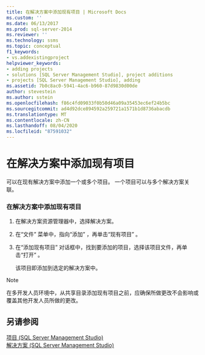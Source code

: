 ```yaml
---
title: 在解决方案中添加现有项目 | Microsoft Docs
ms.custom: ''
ms.date: 06/13/2017
ms.prod: sql-server-2014
ms.reviewer: ''
ms.technology: ssms
ms.topic: conceptual
f1_keywords:
- vs.addexistingproject
helpviewer_keywords:
- adding projects
- solutions [SQL Server Management Studio], project additions
- projects [SQL Server Management Studio], adding
ms.assetid: 7b0c8ac0-5941-4ac6-b960-87d9830d00de
author: stevestein
ms.author: sstein
ms.openlocfilehash: f86c4fd09033f0b50d46a09a35453ec6ef24b5bc
ms.sourcegitcommit: ad4d92dce894592a259721a1571b1d8736abacdb
ms.translationtype: MT
ms.contentlocale: zh-CN
ms.lasthandoff: 08/04/2020
ms.locfileid: "87591032"
---
```

# <a name="add-an-existing-project-to-a-solution"></a>在解决方案中添加现有项目
  可以在现有解决方案中添加一个或多个项目。 一个项目可以与多个解决方案关联。  
  
### <a name="to-add-an-existing-project-to-a-solution"></a>在解决方案中添加现有项目  
  
1.  在解决方案资源管理器中，选择解决方案。  
  
2.  在“文件”  菜单中，指向“添加”  ，再单击“现有项目”  。  
  
3.  在“添加现有项目”  对话框中，找到要添加的项目，选择该项目文件，再单击“打开”  。  
  
     该项目即添加到选定的解决方案中。  
  
> [!NOTE]  
>  在多开发人员环境中，从共享目录添加现有项目之前，应确保所做更改不会影响或覆盖其他开发人员所做的更改。  
  
## <a name="see-also"></a>另请参阅  
 [项目 &#40;SQL Server Management Studio&#41;](projects-sql-server-management-studio.md)   
 [解决方案 (SQL Server Management Studio)](solutions-sql-server-management-studio.md)  
  
  
